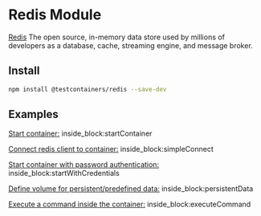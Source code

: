 # Redis Module

[Redis](https://redis.io/) The open source, in-memory data store used by millions of developers as a database, cache, streaming engine, and message broker.

## Install

```bash
npm install @testcontainers/redis --save-dev
```

## Examples

<!--codeinclude-->
[Start container:](../../packages/modules/redis/src/redis-container.test.ts) inside_block:startContainer
<!--/codeinclude-->

<!--codeinclude-->
[Connect redis client to container:](../../packages/modules/redis/src/redis-container.test.ts) inside_block:simpleConnect
<!--/codeinclude-->

<!--codeinclude-->
[Start container with password authentication:](../../packages/modules/redis/src/redis-container.test.ts) inside_block:startWithCredentials
<!--/codeinclude-->

<!--codeinclude-->
[Define volume for persistent/predefined data:](../../packages/modules/redis/src/redis-container.test.ts) inside_block:persistentData
<!--/codeinclude-->

<!--codeinclude-->
[Execute a command inside the container:](../../packages/modules/redis/src/redis-container.test.ts) inside_block:executeCommand
<!--/codeinclude-->
